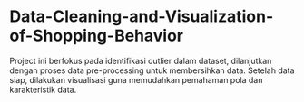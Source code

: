 # Data-Cleaning-and-Visualization-of-Shopping-Behavior
Project ini berfokus pada identifikasi outlier dalam dataset, dilanjutkan dengan proses data pre-processing untuk membersihkan data. Setelah data siap, dilakukan visualisasi guna memudahkan pemahaman pola dan karakteristik data.
